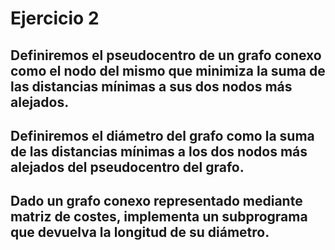# Ejercicio 2
## Definiremos el pseudocentro de un grafo conexo como el nodo del mismo que minimiza la suma de las distancias mínimas a sus dos nodos más alejados.
## Definiremos el diámetro del grafo como la suma de las distancias mínimas a los dos nodos más alejados del pseudocentro del grafo.
## Dado un grafo conexo representado mediante matriz de costes, implementa un  subprograma que devuelva la longitud de su diámetro. 

